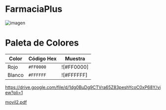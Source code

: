# FarmaciaPlus



 ![imagen](https://github.com/user-attachments/assets/71d2ba7b-2025-4869-8358-4e647b0c51e9)

 # Paleta de Colores

| Color | Código Hex | Muestra            |
|-------|------------|--------------------|
| Rojo  | `#FF0000`  | ![#FF0000]
| Blanco | `#FFFFFF`  | ![#FFFFFF]

https://drive.google.com/file/d/1dg0BuDg9CTVra65Z83peshYcoC0xP68Y/view?pli=1




[movil2.pdf](https://github.com/user-attachments/files/17040081/movil2.pdf)
